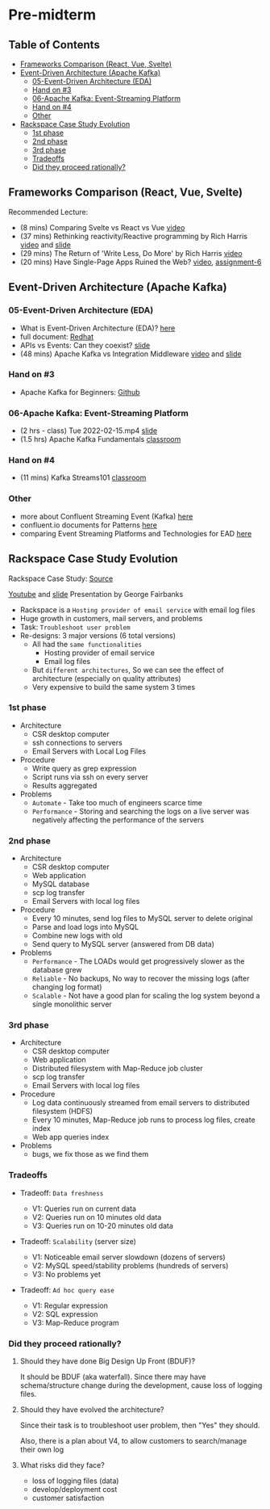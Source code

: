 # Pre-midterm <!-- omit in toc -->

## Table of Contents <!-- omit in toc -->

- [Frameworks Comparison (React, Vue, Svelte)](#frameworks-comparison-react-vue-svelte)
- [Event-Driven Architecture (Apache Kafka)](#event-driven-architecture-apache-kafka)
  - [05-Event-Driven Architecture (EDA)](#05-event-driven-architecture-eda)
  - [Hand on #3](#hand-on-3)
  - [06-Apache Kafka: Event-Streaming Platform](#06-apache-kafka-event-streaming-platform)
  - [Hand on #4](#hand-on-4)
  - [Other](#other)
- [Rackspace Case Study Evolution](#rackspace-case-study-evolution)
  - [1st phase](#1st-phase)
  - [2nd phase](#2nd-phase)
  - [3rd phase](#3rd-phase)
  - [Tradeoffs](#tradeoffs)
  - [Did they proceed rationally?](#did-they-proceed-rationally)

## Frameworks Comparison (React, Vue, Svelte)

Recommended Lecture:

- (8 mins) Comparing Svelte vs React vs Vue [video](https://www.youtube.com/watch?v=LSiV8A9Zqzw&t=4s)
- (37 mins) Rethinking reactivity/Reactive programming by Rich Harris [video](https://www.youtube.com/watch?v=AdNJ3fydeao) and [slide](https://rethinking-reactivity.surge.sh)
- (29 mins) The Return of 'Write Less, Do More' by Rich Harris [video](https://www.youtube.com/watch?v=BzX4aTRPznoo)
- (20 mins) Have Single-Page Apps Ruined the Web? [video](https://www.youtube.com/watch?v=860d8usGC0o), [assignment-6](<Assignments/Assignment%206%20Have%20Single-Page%20Apps%20(SPA)%20Ruined%20the%20Web_.pdf>)

## Event-Driven Architecture (Apache Kafka)

### 05-Event-Driven Architecture (EDA)

- What is Event-Driven Architecture (EDA)? [here](</midterm/1%20What%20is%20Event-Driven%20Architecture%20(EDA).pdf>)
- full document: [Redhat](https://www.redhat.com/en/topics/integration/what-is-event-driven-architecture)
- APIs vs Events: Can they coexist? [slide](https://drive.google.com/file/d/1Vy6TvBy_lUcLbnR3m6r91BaaFitVVxAG/view)
- (48 mins) Apache Kafka vs Integration Middleware
  [video](https://www.youtube.com/watch?v=6yG2myKcMQE) and [slide](https://drive.google.com/file/d/1tARcT9cRQxaFaYVlRtMlse1PEJuEkH1m/view)

### Hand on #3

- Apache Kafka for Beginners: [Github](https://github.com/ZEZAY/Apache-Kafka-for-Beginners)

### 06-Apache Kafka: Event-Streaming Platform

- (2 hrs - class) Tue 2022-02-15.mp4 [slide](https://drive.google.com/file/d/1RlpQsi1Z9vHmmfCh9sFMG7hgwoneFHx8/view?usp=sharing)
- (1.5 hrs) Apache Kafka Fundamentals [classroom](https://classroom.google.com/u/1/c/NDUxNzI4OTM3MTgw/m/NDY5OTYxMzA1Nzg0/details)

### Hand on #4

- (11 mins) Kafka Streams101 [classroom](https://classroom.google.com/c/NDUxNzI4OTM3MTgw/a/NDcwMDY4OTkyNzI2/details)

### Other

- more about Confluent Streaming Event (Kafka) [here](https://www.slideshare.net/ConfluentInc/architecture-patterns-for-event-streaming-nick-dearden-confluent-london-2019-confluent-streaming-event-197648312)
- confluent.io documents for Patterns [here](https://developer.confluent.io/patterns)
- comparing Event Streaming Platforms and Technologies for EAD [here](https://solace.com/blog/comparing-event-streaming-platforms-and-tech-for-event-driven-architecture/)

## Rackspace Case Study Evolution

Rackspace Case Study: [Source](http://highscalability.com/how-rackspace-now-uses-mapreduce-and-hadoop-query-terabytes-data)

[Youtube](https://www.youtube.com/watch?v=x30DcBfCJRI) and [slide](https://drive.google.com/file/d/12eZkjSbOPRO2zZnMjADwmMpq5Q_p6SpC/view) Presentation by George Fairbanks

- Rackspace is a `Hosting provider of email service` with email log files
- Huge growth in customers, mail servers, and problems
- Task: `Troubleshoot user problem`
- Re-designs: 3 major versions (6 total versions)
  - All had the `same functionalities`
    - Hosting provider of email service
    - Email log files
  - But `different architectures`, So we can see the effect of architecture (especially on quality attributes)
  - Very expensive to build the same system 3 times

### 1st phase

- Architecture
  - CSR desktop computer
  - ssh connections to servers
  - Email Servers with Local Log Files
- Procedure
  - Write query as grep expression
  - Script runs via ssh on every server
  - Results aggregated
- Problems
  - `Automate` - Take too much of engineers scarce time
  - `Performance` - Storing and searching the logs on a live server was negatively affecting the performance of the servers

### 2nd phase

- Architecture
  - CSR desktop computer
  - Web application
  - MySQL database
  - scp log transfer
  - Email Servers with local log files
- Procedure
  - Every 10 minutes, send log files to MySQL server to delete original
  - Parse and load logs into MySQL
  - Combine new logs with old
  - Send query to MySQL server (answered from DB data)
- Problems
  - `Performance` - The LOADs would get progressively slower as the database grew
  - `Reliable` - No backups, No way to recover the missing logs (after changing log format)
  - `Scalable` - Not have a good plan for scaling the log system beyond a single monolithic server

### 3rd phase

- Architecture
  - CSR desktop computer
  - Web application
  - Distributed filesystem with Map-Reduce job cluster
  - scp log transfer
  - Email Servers with local log files
- Procedure
  - Log data continuously streamed from email servers to distributed filesystem (HDFS)
  - Every 10 minutes, Map-Reduce job runs to process log files, create index
  - Web app queries index
- Problems
  - bugs, we fix those as we find them

### Tradeoffs

- Tradeoff: `Data freshness`

  - V1: Queries run on current data
  - V2: Queries run on 10 minutes old data
  - V3: Queries run on 10-20 minutes old data

- Tradeoff: `Scalability` (server size)

  - V1: Noticeable email server slowdown (dozens of servers)
  - V2: MySQL speed/stability problems (hundreds of servers)
  - V3: No problems yet

- Tradeoff: `Ad hoc query ease`

  - V1: Regular expression
  - V2: SQL expression
  - V3: Map-Reduce program

### Did they proceed rationally?

1. Should they have done Big Design Up Front (BDUF)?

   It should be BDUF (aka waterfall). Since there may have schema/structure change during the development, cause loss of logging files.

2. Should they have evolved the architecture?

   Since their task is to troubleshoot user problem, then "Yes" they should.

   Also, there is a plan about V4, to allow customers to search/manage their own log

3. What risks did they face?

   - loss of logging files (data)
   - develop/deployment cost
   - customer satisfaction
